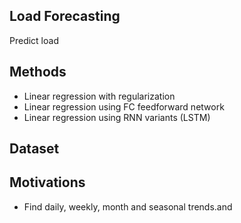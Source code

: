 ## Load Forecasting
Predict load

## Methods
- Linear regression with regularization
- Linear regression using FC feedforward network
- Linear regression using RNN variants (LSTM)

## Dataset

## Motivations
- Find daily, weekly, month and seasonal trends.and
